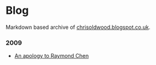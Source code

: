 # Blog

Markdown based archive of [chrisoldwood.blogspot.co.uk](chrisoldwood.blogspot.co.uk).

### 2009

* [An apology to Raymond Chen](2009/04/an-apology-to-raymond-chen.md)
